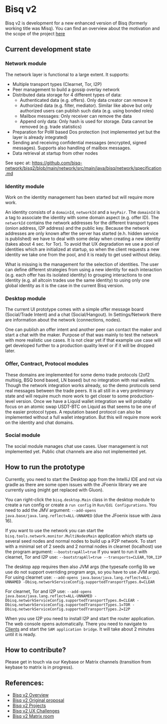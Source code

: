 # Bisq v2

Bisq v2 is development for a new enhanced version of Bisq (formerly working title was Misq).
You can find an overview about the motivation and the scope of the project [here](https://docs.google.com/document/d/1W6eyAzUv_3YRU-7LTax8eoIB3w6QFCu5vdNICy_jAlA/edit#heading=h.xs3m66c7ihbf)

## Current development state

### Network module

The network layer is functional to a large extent. It supports:
- Multiple transport types (Clearnet, Tor, I2P)
- Peer management to build a gossip overlay network
- Distributed data storage for 4 different types of data:
  - Authenticated data (e.g. offers). Only data creator can remove it
  - Authorized data (e.g. filter, mediator). Similar like above but only authorized users can publish such data (e.g. using bonded roles)
  - Mailbox messages: Only receiver can remove the data
  - Append only data: Only hash is used for storage. Data cannot be removed (e.g. trade statistics)
- Preparation for PoW based Dos protection (not implemented yet but the layer is already integrated)
- Sending and receiving confidential messages (encrypted, signed messages). Supports also handling of mailbox messages.
- Data retrieval at startup from other nodes

See spec at: https://github.com/bisq-network/bisq2/blob/main/network/src/main/java/bisq/network/specification.md

### Identity module

Work on the identity management has been started but will require more work.

An identity consists of a `domainId`, `networkId` and a `keyPair`. The `domainId` is a tag to associate the identity with some domain aspect (e.g. offer ID). The `networkId` contains the network addresses for the different transport types (onion address, I2P address) and the public key. 
Because the network addresses are only known after the server has started (e.h. hidden service is published) we have to deal with some delay when creating a new identity (takes about 4 sec. for Tor). To avoid that UX degradation we use a pool of identities which are initialized at startup, so when the client requests a new identity we take one from the pool, and it is ready to get used without delay. 

What is missing is the management for the selection of identities. The user can define different strategies from using a new identity for each interaction (e.g. each offer has its isolated identity) to grouping interactions to one identity (e.g. all altcoin trades use the same identity) to using only one global identity as it is the case in the current Bisq version.  

### Desktop module
The current UI prototype comes with a simple offer message board (Social/Trade Intent) and a chat (Social/Hangout).
In Settings/Network there are information about the network (connections, nodes).

One can publish an offer intent and another peer can contact the maker and start a chat with the maker.
Purpose of that was mainly to test the network with more realistic use cases. It is not clear yet if that example use case will get developed further to a production quality level or if it will be dropped later.

### Offer, Contract, Protocol modules
These domains are implemented for some demo trade protocols (2of2 multisig, BSQ bond based, LN based) but no integration with real wallets. Though the network integration works already, so the demo protocols send real messages between the trade peers. It is all still in a very preliminary state and will require much more work to get closer to some production-level version. 
Once we have a Liquid wallet integration we will probably focus on an atomic swap USDT-BTC on Liquid as that seems to be one of the easier protocol types. 
A reputation based protocol can also be implemented without a full wallet integration. But this will require more work on the identity and chat domains.

### Social module
The social module manages chat use cases. User management is not implemented yet. Public chat channels are also not implemented yet. 


## How to run the prototype

Currently, you need to start the Desktop app from the IntelliJ IDE and not via gradle as there are some open issues with the JFoenix library we are currently using (might get replaced with Gluon).

You can right-click the `bisq.desktop.Main` class in the desktop module to create a run config or create a `run config` in `Run/Edi Configurations`. You need to add the JMV argument: `--add-opens java.base/java.lang.reflect=ALL-UNNAMED` (due the JFoenix issue with Java 16).

If you want to use the network you can start the `bisq.tools.network.monitor.MultiNodesMain` application which starts up several seed nodes and normal nodes to build up a P2P network. 
To start with a minimal set of 2 seeds and 2 normal nodes in clearnet (localhost) use the program argument:
`--bootstrapAll=true`
If you want to run it with clearnet, Tor and I2P use:
`--bootstrapAll=true --transports=CLEAR,TOR,I2P`

The desktop app requires then also JVM args (the typesafe config lib we use do not support overriding program args, so you have to use JVM args).
For using clearnet use:
`--add-opens java.base/java.lang.reflect=ALL-UNNAMED -Dbisq.networkServiceConfig.supportedTransportTypes.0=CLEAR`

For clearnet, Tor and I2P use:
`--add-opens java.base/java.lang.reflect=ALL-UNNAMED -Dbisq.networkServiceConfig.supportedTransportTypes.0=CLEAR -Dbisq.networkServiceConfig.supportedTransportTypes.1=TOR -Dbisq.networkServiceConfig.supportedTransportTypes.2=I2P`

When you use I2P you need to install I2P and start the router application. The web console opens automatically. There you  need to navigate to [Clients](http://127.0.0.1:7657/configclients) and start the `SAM application bridge`. It will take about 2 minutes until it is ready.

## How to contribute?
Please get in touch via our Keybase or Matrix channels (transition from keybase to matrix is in progress). 

## References:
- [Bisq v2 Overview](https://docs.google.com/document/d/1W6eyAzUv_3YRU-7LTax8eoIB3w6QFCu5vdNICy_jAlA/edit#heading=h.xs3m66c7ihbf) 
- [Bisq v2 Original proposal](https://github.com/bisq-network/proposals/issues/330)
- [Bisq v2 Projects](https://github.com/bisq-network/projects/issues/51)
- [Bisq v2 UX Challenges](https://github.com/bisq-network/bisq/discussions/5959)
- [Bisq v2 Matrix room](https://matrix.to/#/#bisq.v2.dev:bitcoin.kyoto)





